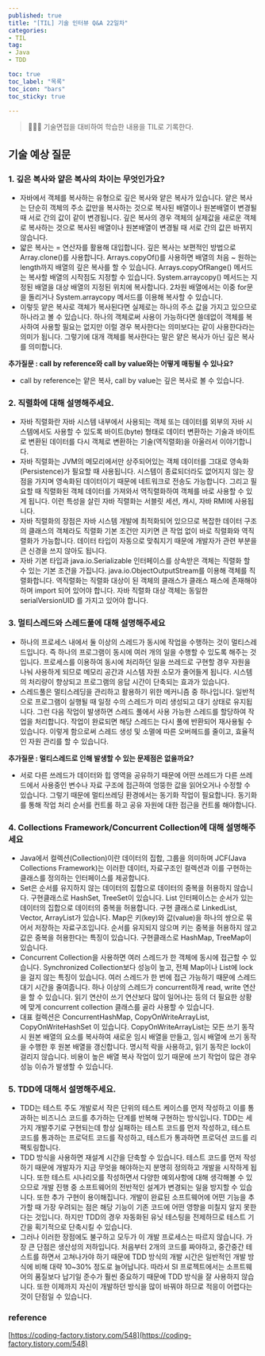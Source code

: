 ```yaml
---
published: true
title: "[TIL] 기술 인터뷰 Q&A 22일차"
categories: 
- TIL
tag:
- Java
- TDD

toc: true
toc_label: "목록"
toc_icon: "bars"
toc_sticky: true

---
```

> 👩🏻‍💻 기술면접을 대비하여 학습한 내용을 TIL로 기록한다.

## 기술 예상 질문
### 1. 깊은 복사와 얕은 복사의 차이는 무엇인가요?
* 자바에서 객체를 복사하는 유형으로 깊은 복사와 얕은 복사가 있습니다. 얕은 복사는 단순히 객체의 주소 값만을 복사하는 것으로 복사된 배열이나 원본배열이 변경될 때 서로 간의 값이 같이 변경됩니다. 깊은 복사의 경우 객체의 실제값을 새로운 객체로 복사하는 것으로 복사된 배열이나 원본배열이 변경될 때 서로 간의 값은 바뀌지 않습니다.
* 얇은 복사는 = 연산자를 활용해 대입합니다. 깊은 복사는 보편적인 방법으로 Array.clone()를 사용합니다. Arrays.copyOf()를 사용하면 배열의 처음 ~ 원하는 length까지 배열의 깊은 복사를 할 수 있습니다. Arrays.copyOfRange() 메서드는 복사할 배열의 시작점도 지정할 수 있습니다. System.arraycopy() 메서드는 지정된 배열을 대상 배열의 지정된 위치에 복사합니다. 2차원 배열에서는 이중 for문을 돌리거나 System.arraycopy 메서드를 이용해 복사할 수 있습니다.
* 이렇듯 얕은 복사로 객체가 복사된다면 실제로는 하나의 주소 값을 가지고 있으므로 하나라고 볼 수 있습니다. 하나의 객체로써 사용이 가능하다면 쓸데없이 객체를 복사하여 사용할 필요는 없지만 이럴 경우 복사한다는 의미보다는 같이 사용한다라는 의미가 됩니다. 그렇기에 대개 객체를 복사한다는 말은 얕은 복사가 아닌 깊은 복사를 의미합니다.

**추가질문 : call by reference와 call by value와는 어떻게 매핑될 수 있나요?**
* call by reference는 얕은 복사, call by value는 깊은 복사로 볼 수 있습니다.

### 2. 직렬화에 대해 설명해주세요.
* 자바 직렬화란 자바 시스템 내부에서 사용되는 객체 또는 데이터를 외부의 자바 시스템에서도 사용할 수 있도록 바이트(byte) 형태로 데이터 변환하는 기술과 바이트로 변환된 데이터를 다시 객체로 변환하는 기술(역직렬화)을 아울러서 이야기합니다.
* 자바 직렬화는 JVM의 메모리에서만 상주되어있는 객체 데이터를 그대로 영속화(Persistence)가 필요할 때 사용됩니다. 시스템이 종료되더라도 없어지지 않는 장점을 가지며 영속화된 데이터이기 때문에 네트워크로 전송도 가능합니다. 그리고 필요할 때 직렬화된 객체 데이터를 가져와서 역직렬화하여 객체를 바로 사용할 수 있게 됩니다. 이런 특성을 살린 자바 직렬화는 서블릿 세션, 캐시, 자바 RMI에 사용됩니다.
* 자바 직렬화의 장점은 자바 시스템 개발에 최적화되어 있으므로 복잡한 데이터 구조의 클래스의 객체라도 직렬화 기본 조건만 지키면 큰 작업 없이 바로 직렬화와 역직렬화가 가능합니다.  데이터 타입이 자동으로 맞춰지기 때문에 개발자가 관련 부분을 큰 신경을 쓰지 않아도 됩니다.
* 자바 기본 타입과 java.io.Serializable 인터페이스를 상속받은 객체는 직렬화 할 수 있는 기본 조건을 가집니다. java.io.ObjectOutputStream를 이용해 객체를 직렬화합니다. 역직렬화는 직렬화 대상이 된 객체의 클래스가 클래스 패스에 존재해야 하며 import 되어 있어야 합니다. 자바 직렬화 대상 객체는 동일한 serialVersionUID 를 가지고 있어야 합니다.

### 3. 멀티스레드와 스레드풀에 대해 설명해주세요
* 하나의 프로세스 내에서 둘 이상의 스레드가 동시에 작업을 수행하는 것이 멀티스레드입니다. 즉 하나의 프로그램이 동시에 여러 개의 일을 수행할 수 있도록 해주는 것입니다. 프로세스를 이용하여 동시에 처리하던 일을 쓰레드로 구현할 경우 자원을 나눠 사용하게 되므로 메모리 공간과 시스템 자원 소모가 줄어들게 됩니다. 시스템의 처리량이 향상되고 프로그램의 응답 시간이 단축되는 효과가 있습니다.
* 스레드풀은  멀티스레딩을 관리하고 활용하기 위한 메커니즘 중 하나입니다. 일반적으로 프로그램이 실행될 때 일정 수의 스레드가 미리 생성되고 대기 상태로 유지됩니다. 그런 다음 작업이 발생하면 스레드 풀에서 사용 가능한 스레드를 할당하여 작업을 처리합니다. 작업이 완료되면 해당 스레드는 다시 풀에 반환되어 재사용될 수 있습니다. 이렇게 함으로써 스레드 생성 및 소멸에 따른 오버헤드를 줄이고, 효율적인 자원 관리를 할 수 있습니다.

**추가질문 : 멀티스레드로 인해 발생할 수 있는 문제점은 없을까요?**
* 서로 다른 쓰레드가 데이터와 힙 영역을 공유하기 때문에 어떤 쓰레드가 다른 쓰레드에서 사용중인 변수나 자료 구조에 접근하여 엉뚱한 값을 읽어오거나 수정할 수 있습니다. 그렇기 때문에 멀티쓰레딩 환경에서는 동기화 작업이 필요합니다. 동기화를 통해 작업 처리 순서를 컨트롤 하고 공유 자원에 대한 접근을 컨트롤 해야합니다.

### 4. Collections Framework/Concurrent Collection에 대해 설명해주세요
* Java에서 컬렉션(Collection)이란 데이터의 집합, 그룹을 의미하며 JCF(Java Collections Framework)는 이러한 데이터, 자료구조인 컬렉션과 이를 구현하는 클래스를 정의하는 인터페이스를 제공합니다.  
* Set은 순서를 유지하지 않는 데이터의 집합으로 데이터의 중복을 허용하지 않습니다. 구현클래스로 HashSet, TreeSet이 있습니다.
List 인터페이스는 순서가 있는 데이터의 집합으로 데이터의 중복을 허용합니다. 구현 클래스로 LinkedList, Vector, ArrayList가 있습니다. Map은 키(key)와 값(value)을 하나의 쌍으로 묶어서 저장하는 자료구조입니다. 순서를 유지되지 않으며 키는 중복을 허용하지 않고 값은 중복을 허용한다는 특징이 있습니다. 구현클래스로 HashMap, TreeMap이 있습니다.
* Concurrent Collection을 사용하면 여러 스레드가 한 객체에 동시에 접근할 수 있습니다.
Synchronized Collection보다 성능이 높고, 전체 Map이나 List에 lock을 걸지 않는 특징이 있습니다.
여러 스레드가 한 번에 접근 가능하기 때문에 스레드 대기 시간을 줄여줍니다. 하나 이상의 스레드가 concurrent하게 read, write 연산을 할 수 있습니다. 읽기 연산이 쓰기 연산보다 많이 일어나는 등의 더 필요한 상황에 맞게 concurrent collection 클래스를 골라 사용할 수 있습니다. 
* 대표 컬렉션은 ConcurrentHashMap, CopyOnWriteArrayList, CopyOnWriteHashSet 이 있습니다.
CopyOnWriteArrayList는 모든 쓰기 동작 시 원본 배열의 요소를 복사하여 새로운 임시 배열을 만들고, 임시 배열에 쓰기 동작을 수행한 후 원본 배열을 갱신합니다. 명시적 락을 사용하고, 읽기 동작은 lock이 걸리지 않습니다. 비용이 높은 배열 복사 작업이 있기 때문에 쓰기 작업이 많은 경우 성능 이슈가 발생할 수 있습니다.

### 5. TDD에 대해서 설명해주세요.
* TDD는 테스트 주도 개발로서 작은 단위의 테스트 케이스를 먼저 작성하고 이를 통과하는 비즈니스 코드를 추가하는 단계를 반복해 구현하는 방식입니다. TDD는 세 가지 개발주기로 구현되는데 항상 실패하는 테스트 코드를 먼저 작성하고, 테스트 코드를 통과하는 프로덕트 코드를 작성하고, 테스트가 통과하면 프로덕션 코드를 리팩토링합니다.
* TDD 방식을 사용하면 재설계 시간을 단축할 수 있습니다. 테스트 코드를 먼저 작성하기 때문에 개발자가 지금 무엇을 해야하는지 분명히 정의하고 개발을 시작하게 됩니다. 또한 테스트 시나리오를 작성하면서 다양한 예외사항에 대해 생각해볼 수 있으므로 개발 진행 중 소프트웨어의 전반적인 설계가 변경되는 일을 방지할 수 있습니다. 또한 추가 구현이 용이해집니다. 개발이 완료된 소프트웨어에 어떤 기능을 추가할 때 가장 우려되는 점은 해당 기능이 기존 코드에 어떤 영향을 미칠지 알지 못한다는 것입니다. 하지만 TDD의 경우 자동화된 유닛 테스팅을 전제하므로 테스트 기간을 획기적으로 단축시킬 수 있습니다.
* 그러나 이러한 장점에도 불구하고 모두가 이 개발 프로세스는 따르지 않습니다. 가장 큰 단점은 생산성의 저하입니다. 처음부터 2개의 코드를 짜야하고, 중간중간 테스트를 하면서 고쳐나가야 하기 때문에  TDD 방식의 개발 시간은 일반적인 개발 방식에 비해 대략 10~30% 정도로 늘어납니다. 따라서 SI 프로젝트에서는 소프트웨어의 품질보다 납기일 준수가 훨씬 중요하기 때문에 TDD 방식을 잘 사용하지 않습니다.  또한 이제까지 자신이 개발하던 방식을 많이 바꿔야 하므로 적응이 어렵다는 것이 단점일 수 있습니다.

### reference
[https://coding-factory.tistory.com/548](https://coding-factory.tistory.com/548)